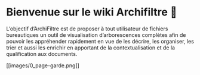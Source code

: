 # Bienvenue sur le wiki Archifiltre 📃 

L’objectif d’ArchiFiltre est de proposer à tout utilisateur de fichiers bureautiques un outil de visualisation d’arborescences complètes afin de pouvoir les appréhender rapidement en vue de les décrire, les organiser, les trier et aussi les enrichir en apportant de la contextualisation et de la qualification aux documents.

[[images/0_page-garde.png]]